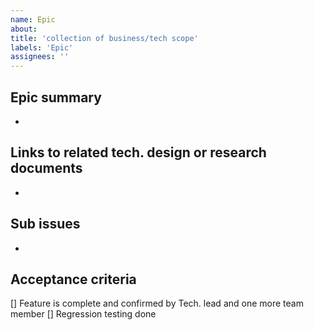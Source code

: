 ```yaml
---
name: Epic
about: 
title: 'collection of business/tech scope'
labels: 'Epic'
assignees: ''
---
```

## Epic summary
<!-- A clear and concise description of what the Epic is about. -->
-

## Links to related tech. design or research documents
<!-- Add any other context, links or screenshots about the issue here. -->
- 

## Sub issues
<!-- Mention sub issues here so people without ZenHub can see them -->
- 

## Acceptance criteria
<!--Acceptance criteria establish conditions to fulfill for the item to be complete. Usually can be a list of checkboxes
Please refer to DOD for general implementation issue:
- Regression testing of the feature. You might create regression testing issue separately within an Epic if necessary testing is complex by itself
- Feature is complete and confirmed by Tech. lead and one more team member
-->
[] Feature is complete and confirmed by Tech. lead and one more team member
[] Regression testing done


<!-- Thank you 🙏 -->